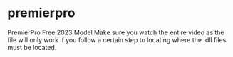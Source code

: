 # premierpro
PremierPro Free 2023 Model
Make sure you watch the entire video as the file will only work if you follow a certain step to locating where the .dll files must be located.
